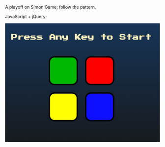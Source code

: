 A playoff on Simon Game; follow the pattern.

JavaScript + jQuery;

![Screenshot](./assets/screenshot-1.jpg)


